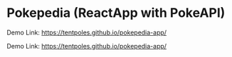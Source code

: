 # Pokepedia (ReactApp with PokeAPI) 

Demo Link: https://tentpoles.github.io/pokepedia-app/

Demo Link: https://tentpoles.github.io/pokepedia-app/
